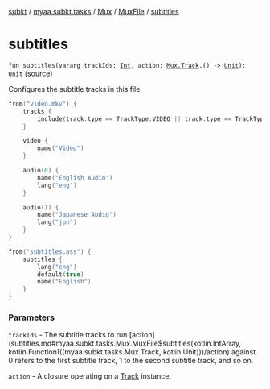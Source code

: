 [subkt](../../../index.md) / [myaa.subkt.tasks](../../index.md) / [Mux](../index.md) / [MuxFile](index.md) / [subtitles](./subtitles.md)

# subtitles

`fun subtitles(vararg trackIds: `[`Int`](https://kotlinlang.org/api/latest/jvm/stdlib/kotlin/-int/index.html)`, action: `[`Mux.Track`](../-track/index.md)`.() -> `[`Unit`](https://kotlinlang.org/api/latest/jvm/stdlib/kotlin/-unit/index.html)`): `[`Unit`](https://kotlinlang.org/api/latest/jvm/stdlib/kotlin/-unit/index.html) [(source)](https://github.com/Myaamori/SubKt/blob/0.1.12/src/main/kotlin/myaa/subkt/tasks/muxtask.kt#L431)

Configures the subtitle tracks in this file.

``` kotlin
from("video.mkv") {
    tracks {
        include(track.type == TrackType.VIDEO || track.type == TrackType.AUDIO)
    }

    video {
        name("Video")
    }

    audio(0) {
        name("English Audio")
        lang("eng")
    }

    audio(1) {
        name("Japanese Audio")
        lang("jpn")
    }
}

from("subtitles.ass") {
    subtitles {
        lang("eng")
        default(true)
        name("English")
    }
}
```

### Parameters

`trackIds` - The subtitle tracks to run [action](subtitles.md#myaa.subkt.tasks.Mux.MuxFile$subtitles(kotlin.IntArray, kotlin.Function1((myaa.subkt.tasks.Mux.Track, kotlin.Unit)))/action) against.
0 refers to the first subtitle track, 1 to the second subtitle track, and so on.

`action` - A closure operating on a [Track](../-track/index.md) instance.